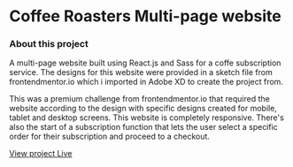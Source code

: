 # Coffee Roasters Multi-page website

### About this project
A multi-page website built using React.js and Sass for a coffe subscription service. The designs for this website were provided in a sketch file from frontendmentor.io which i imported in Adobe XD to create the project from. 

This was a premium challenge from frontendmentor.io that required the website according to the design with specific designs created for mobile, tablet and desktop screens. This website is completely responsive. There's also the start of a subscription function that lets the user select a specific order for their subscription and proceed to a checkout.

[View project Live](https://ttboimike.github.io/coffee-roaster-website/)
